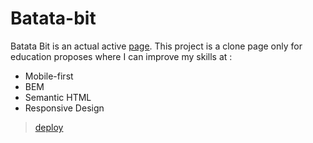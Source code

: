 # Batata-bit
Batata Bit is an actual active [page](https://bata-bit.netlify.app/ "page").
This project is a clone page only for education proposes where I can improve my skills at :
- Mobile-first
- BEM
- Semantic HTML
- Responsive Design

> [deploy](https://angelostd.github.io/batata-bit__landing-page/ "deploy")
